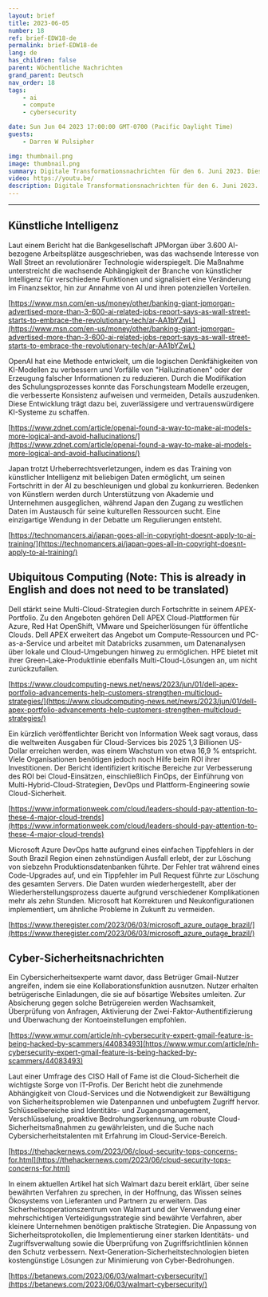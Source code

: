 ```yaml
---
layout: brief
title: 2023-06-05
number: 18
ref: brief-EDW18-de
permalink: brief-EDW18-de
lang: de
has_children: false
parent: Wöchentliche Nachrichten
grand_parent: Deutsch
nav_order: 18
tags:
    - ai
    - compute
    - cybersecurity

date: Sun Jun 04 2023 17:00:00 GMT-0700 (Pacific Daylight Time)
guests:
    - Darren W Pulsipher

img: thumbnail.png
image: thumbnail.png
summary: Digitale Transformationsnachrichten für den 6. Juni 2023. Diese Woche gibt es mehr Arbeitsplätze im Bereich Künstliche Intelligenz, ​​große Cyber-Sicherheitsverletzungen und bewährte Praktiken für Cloud-Technologie.
video: https://youtu.be/
description: Digitale Transformationsnachrichten für den 6. Juni 2023. Diese Woche gibt es mehr Arbeitsplätze im Bereich Künstliche Intelligenz, ​​große Cyber-Sicherheitsverletzungen und bewährte Praktiken für Cloud-Technologie.
---
```






---

## Künstliche Intelligenz

Laut einem Bericht hat die Bankgesellschaft JPMorgan über 3.600 AI-bezogene Arbeitsplätze ausgeschrieben, was das wachsende Interesse von Wall Street an revolutionärer Technologie widerspiegelt. Die Maßnahme unterstreicht die wachsende Abhängigkeit der Branche von künstlicher Intelligenz für verschiedene Funktionen und signalisiert eine Veränderung im Finanzsektor, hin zur Annahme von AI und ihren potenziellen Vorteilen.

[https://www.msn.com/en-us/money/other/banking-giant-jpmorgan-advertised-more-than-3-600-ai-related-jobs-report-says-as-wall-street-starts-to-embrace-the-revolutionary-tech/ar-AA1bYZwL](https://www.msn.com/en-us/money/other/banking-giant-jpmorgan-advertised-more-than-3-600-ai-related-jobs-report-says-as-wall-street-starts-to-embrace-the-revolutionary-tech/ar-AA1bYZwL)

OpenAI hat eine Methode entwickelt, um die logischen Denkfähigkeiten von KI-Modellen zu verbessern und Vorfälle von "Halluzinationen" oder der Erzeugung falscher Informationen zu reduzieren. Durch die Modifikation des Schulungsprozesses konnte das Forschungsteam Modelle erzeugen, die verbesserte Konsistenz aufweisen und vermeiden, Details auszudenken. Diese Entwicklung trägt dazu bei, zuverlässigere und vertrauenswürdigere KI-Systeme zu schaffen.

[https://www.zdnet.com/article/openai-found-a-way-to-make-ai-models-more-logical-and-avoid-hallucinations/](https://www.zdnet.com/article/openai-found-a-way-to-make-ai-models-more-logical-and-avoid-hallucinations/)

Japan trotzt Urheberrechtsverletzungen, indem es das Training von künstlicher Intelligenz mit beliebigen Daten ermöglicht, um seinen Fortschritt in der AI zu beschleunigen und global zu konkurrieren. Bedenken von Künstlern werden durch Unterstützung von Akademie und Unternehmen ausgeglichen, während Japan den Zugang zu westlichen Daten im Austausch für seine kulturellen Ressourcen sucht. Eine einzigartige Wendung in der Debatte um Regulierungen entsteht.

[https://technomancers.ai/japan-goes-all-in-copyright-doesnt-apply-to-ai-training/](https://technomancers.ai/japan-goes-all-in-copyright-doesnt-apply-to-ai-training/)

## Ubiquitous Computing (Note: This is already in English and does not need to be translated)

Dell stärkt seine Multi-Cloud-Strategien durch Fortschritte in seinem APEX-Portfolio. Zu den Angeboten gehören Dell APEX Cloud-Plattformen für Azure, Red Hat OpenShift, VMware und Speicherlösungen für öffentliche Clouds. Dell APEX erweitert das Angebot um Compute-Ressourcen und PC-as-a-Service und arbeitet mit Databricks zusammen, um Datenanalysen über lokale und Cloud-Umgebungen hinweg zu ermöglichen. HPE bietet mit ihrer Green-Lake-Produktlinie ebenfalls Multi-Cloud-Lösungen an, um nicht zurückzufallen.

[https://www.cloudcomputing-news.net/news/2023/jun/01/dell-apex-portfolio-advancements-help-customers-strengthen-multicloud-strategies/](https://www.cloudcomputing-news.net/news/2023/jun/01/dell-apex-portfolio-advancements-help-customers-strengthen-multicloud-strategies/)

Ein kürzlich veröffentlichter Bericht von Information Week sagt voraus, dass die weltweiten Ausgaben für Cloud-Services bis 2025 1,3 Billionen US-Dollar erreichen werden, was einem Wachstum von etwa 16,9 % entspricht. Viele Organisationen benötigen jedoch noch Hilfe beim ROI ihrer Investitionen. Der Bericht identifiziert kritische Bereiche zur Verbesserung des ROI bei Cloud-Einsätzen, einschließlich FinOps, der Einführung von Multi-Hybrid-Cloud-Strategien, DevOps und Plattform-Engineering sowie Cloud-Sicherheit.

[https://www.informationweek.com/cloud/leaders-should-pay-attention-to-these-4-major-cloud-trends](https://www.informationweek.com/cloud/leaders-should-pay-attention-to-these-4-major-cloud-trends)

Microsoft Azure DevOps hatte aufgrund eines einfachen Tippfehlers in der South Brazil Region einen zehnstündigen Ausfall erlebt, der zur Löschung von siebzehn Produktionsdatenbanken führte. Der Fehler trat während eines Code-Upgrades auf, und ein Tippfehler im Pull Request führte zur Löschung des gesamten Servers. Die Daten wurden wiederhergestellt, aber der Wiederherstellungsprozess dauerte aufgrund verschiedener Komplikationen mehr als zehn Stunden. Microsoft hat Korrekturen und Neukonfigurationen implementiert, um ähnliche Probleme in Zukunft zu vermeiden.

[https://www.theregister.com/2023/06/03/microsoft_azure_outage_brazil/](https://www.theregister.com/2023/06/03/microsoft_azure_outage_brazil/)

## Cyber-Sicherheitsnachrichten

Ein Cybersicherheitsexperte warnt davor, dass Betrüger Gmail-Nutzer angreifen, indem sie eine Kollaborationsfunktion ausnutzen. Nutzer erhalten betrügerische Einladungen, die sie auf bösartige Websites umleiten. Zur Absicherung gegen solche Betrügereien werden Wachsamkeit, Überprüfung von Anfragen, Aktivierung der Zwei-Faktor-Authentifizierung und Überwachung der Kontoeinstellungen empfohlen.

[https://www.wmur.com/article/nh-cybersecurity-expert-gmail-feature-is-being-hacked-by-scammers/44083493](https://www.wmur.com/article/nh-cybersecurity-expert-gmail-feature-is-being-hacked-by-scammers/44083493)

Laut einer Umfrage des CISO Hall of Fame ist die Cloud-Sicherheit die wichtigste Sorge von IT-Profis. Der Bericht hebt die zunehmende Abhängigkeit von Cloud-Services und die Notwendigkeit zur Bewältigung von Sicherheitsproblemen wie Datenpannen und unbefugtem Zugriff hervor. Schlüsselbereiche sind Identitäts- und Zugangsmanagement, Verschlüsselung, proaktive Bedrohungserkennung, um robuste Cloud-Sicherheitsmaßnahmen zu gewährleisten, und die Suche nach Cybersicherheitstalenten mit Erfahrung im Cloud-Service-Bereich.

[https://thehackernews.com/2023/06/cloud-security-tops-concerns-for.html](https://thehackernews.com/2023/06/cloud-security-tops-concerns-for.html)

In einem aktuellen Artikel hat sich Walmart dazu bereit erklärt, über seine bewährten Verfahren zu sprechen, in der Hoffnung, das Wissen seines Ökosystems von Lieferanten und Partnern zu erweitern. Das Sicherheitsoperationszentrum von Walmart und der Verwendung einer mehrschichtigen Verteidigungsstrategie sind bewährte Verfahren, aber kleinere Unternehmen benötigen praktische Strategien. Die Anpassung von Sicherheitsprotokollen, die Implementierung einer starken Identitäts- und Zugriffsverwaltung sowie die Überprüfung von Zugriffsrichtlinien können den Schutz verbessern. Next-Generation-Sicherheitstechnologien bieten kostengünstige Lösungen zur Minimierung von Cyber-Bedrohungen.

[https://betanews.com/2023/06/03/walmart-cybersecurity/](https://betanews.com/2023/06/03/walmart-cybersecurity/)


